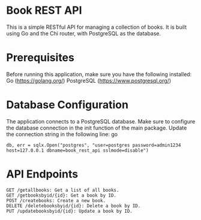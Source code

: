 # Book REST API
This is a simple RESTful API for managing a collection of books. It is built using Go and the Chi router, with PostgreSQL as the database.
# Prerequisites
Before running this application, make sure you have the following installed:
    Go (https://golang.org/)
    PostgreSQL (https://www.postgresql.org/)
    
# Database Configuration
The application connects to a PostgreSQL database. Make sure to configure the database connection in the init function of the main package. Update the connection string in the following line:
go

``db, err = sqlx.Open("postgres", "user=postgres password=admin1234 host=127.0.0.1 dbname=book_rest_api sslmode=disable")
``
# API Endpoints
    GET /getallbooks: Get a list of all books.
    GET /getbooksbyid/{id}: Get a book by ID.
    POST /createbooks: Create a new book.
    DELETE /deletebooksbyid/{id}: Delete a book by ID.
    PUT /updatebooksbyid/{id}: Update a book by ID.

